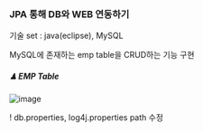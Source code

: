 <h3>JPA 통해 DB와 WEB 연동하기 </h3>

기술 set : java(eclipse), MySQL

MySQL에 존재하는 emp table을 CRUD하는 기능 구현

<h5>♟ EMP Table</h5> 

![image](https://user-images.githubusercontent.com/100753335/196572240-2fa56223-0e8c-45b2-be83-853e5b836f23.png)

!
db.properties, log4j.properties path 수정
